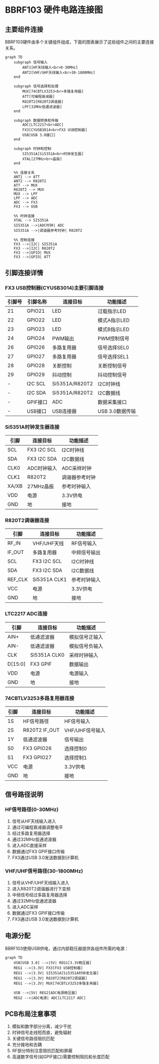 # BBRF103 硬件电路连接图

## 主要组件连接

BBRF103硬件由多个关键组件组成，下面的图表展示了这些组件之间的主要连接关系。

```mermaid
graph TD
    subgraph 信号输入
        ANT1[HF天线输入<br>0-30MHz]
        ANT2[VHF/UHF天线输入<br>30-1800MHz]
    end

    subgraph 信号选择和处理
        MUX[74CBTLV3253<br>多路复用器]
        ATT[可编程衰减器]
        R820T2[R820T2调谐器]
        LPF[32MHz低通滤波器]
    end

    subgraph 数据转换和传输
        ADC[LTC2217<br>ADC]
        FX3[CYUSB3014<br>FX3 USB控制器]
        USB[USB 3.0接口]
    end

    subgraph 时钟和控制
        SI5351A[Si5351A<br>时钟发生器]
        XTAL[27MHz<br>晶振]
    end

    %% 连接关系
    ANT1 --> ATT
    ANT2 --> R820T2
    ATT --> MUX
    R820T2 --> MUX
    MUX --> LPF
    LPF --> ADC
    ADC --> FX3
    FX3 --> USB
    
    %% 时钟连接
    XTAL --> SI5351A
    SI5351A -->|ADC时钟| ADC
    SI5351A -->|调谐器参考时钟| R820T2
    
    %% 控制连接
    FX3 -->|I2C| SI5351A
    FX3 -->|I2C| R820T2
    FX3 -->|GPIO| MUX
    FX3 -->|GPIO| ATT
```

## 引脚连接详情

### FX3 USB控制器(CYUSB3014)主要引脚连接

| 引脚号 | 引脚名称 | 连接目标 | 功能描述 |
|-------|---------|---------|---------|
| 21 | GPIO21 | LED | 过载指示LED |
| 22 | GPIO22 | LED | 模式A指示LED |
| 23 | GPIO23 | LED | 模式B指示LED |
| 24 | GPIO24 | PWM输出 | PWM控制信号 |
| 26 | GPIO26 | 多路复用器 | 信号选择SEL0 |
| 27 | GPIO27 | 多路复用器 | 信号选择SEL1 |
| 28 | GPIO28 | 关断控制 | 关断控制信号 |
| 29 | GPIO29 | 抖动控制 | 抖动控制信号 |
| - | I2C SCL | Si5351A/R820T2 | I2C时钟线 |
| - | I2C SDA | Si5351A/R820T2 | I2C数据线 |
| - | GPIF接口 | ADC | 数据采集接口 |
| - | USB接口 | USB连接器 | USB 3.0数据传输 |

### Si5351A时钟发生器连接

| 引脚 | 连接目标 | 功能描述 |
|-----|---------|---------|
| SCL | FX3 I2C SCL | I2C时钟线 |
| SDA | FX3 I2C SDA | I2C数据线 |
| CLK0 | ADC时钟输入 | ADC采样时钟 |
| CLK1 | R820T2 | 调谐器参考时钟 |
| XA/XB | 27MHz晶振 | 参考时钟输入 |
| VDD | 电源 | 3.3V供电 |
| GND | 地 | 接地 |

### R820T2调谐器连接

| 引脚 | 连接目标 | 功能描述 |
|-----|---------|---------|
| RF_IN | VHF/UHF天线 | RF信号输入 |
| IF_OUT | 多路复用器 | 中频信号输出 |
| SCL | FX3 I2C SCL | I2C时钟线 |
| SDA | FX3 I2C SDA | I2C数据线 |
| REF_CLK | Si5351A CLK1 | 参考时钟输入 |
| VCC | 电源 | 3.3V供电 |
| GND | 地 | 接地 |

### LTC2217 ADC连接

| 引脚 | 连接目标 | 功能描述 |
|-----|---------|---------|
| AIN+ | 低通滤波器 | 模拟信号正输入 |
| AIN- | 低通滤波器 | 模拟信号负输入 |
| CLK | Si5351A CLK0 | 采样时钟输入 |
| D[15:0] | FX3 GPIF | 数据输出 |
| VDD | 电源 | 电源输入 |
| GND | 地 | 接地 |

### 74CBTLV3253多路复用器连接

| 引脚 | 连接目标 | 功能描述 |
|-----|---------|---------|
| 1S | HF信号路径 | HF信号输入 |
| 2S | R820T2 IF_OUT | VHF/UHF信号输入 |
| 1Y | 低通滤波器 | 信号输出 |
| S0 | FX3 GPIO26 | 选择控制0 |
| S1 | FX3 GPIO27 | 选择控制1 |
| VCC | 电源 | 3.3V供电 |
| GND | 地 | 接地 |

## 信号路径说明

### HF信号路径(0-30MHz)
1. 信号从HF天线输入进入
2. 通过可编程衰减器调整电平
3. 经过多路复用器选择
4. 通过32MHz低通滤波器
5. 进入ADC直接采样
6. 数据通过FX3 GPIF接口传输
7. FX3通过USB 3.0发送数据到计算机

### VHF/UHF信号路径(30-1800MHz)
1. 信号从VHF/UHF天线输入进入
2. 进入R820T2调谐器进行下变频
3. 中频信号经过多路复用器选择
4. 通过32MHz低通滤波器
5. 进入ADC采样
6. 数据通过FX3 GPIF接口传输
7. FX3通过USB 3.0发送数据到计算机

## 电源分配

BBRF103使用USB供电，通过内部稳压器提供各组件所需的电源：

```mermaid
graph TD
    USB[USB 3.0] -->|5V| REG1[3.3V稳压器]
    REG1 -->|3.3V| FX3[FX3 USB控制器]
    REG1 -->|3.3V| SI5351A[Si5351A时钟发生器]
    REG1 -->|3.3V| R820T2[R820T2调谐器]
    REG1 -->|3.3V| MUX[74CBTLV3253多路复用器]
    
    USB -->|5V| REG2[ADC电源稳压器]
    REG2 -->|ADC电源| ADC[LTC2217 ADC]
```

## PCB布局注意事项

1. 模拟和数字部分分离，减少干扰
2. 时钟信号走线短而直，避免辐射
3. 关键信号路径阻抗匹配
4. 充分接地和去耦
5. RF部分特别注意阻抗匹配和屏蔽
6. 高速数字信号(如GPIF接口)需要控制阻抗和长度匹配
